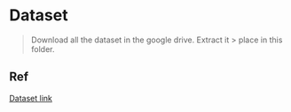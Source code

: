 # Dataset

> Download all the dataset in the google drive. Extract it > place in this folder.

## Ref

[Dataset link](https://drive.google.com/drive/folders/1XxlkqnY4f75c59ZbFsSpedDHAPuB1AcT?usp=sharing)
